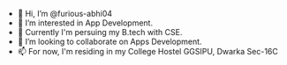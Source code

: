 - 👋 Hi, I’m @furious-abhi04
- 👀 I’m interested in App Development.
- 🌱 Currently I'm persuing my B.tech with CSE.
- 💞️ I’m looking to collaborate on Apps Development.
- 📫 For now, I'm residing in my College Hostel GGSIPU, Dwarka Sec-16C

<!---
furious-abhi04/furious-abhi04 is a ✨ special ✨ repository because its `README.md` (this file) appears on your GitHub profile.
You can click the Preview link to take a look at your changes.
--->
